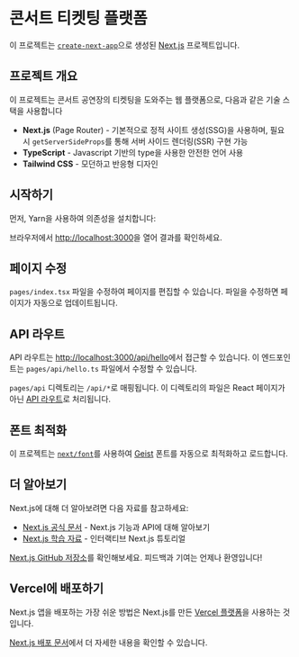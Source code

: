 # 콘서트 티켓팅 플랫폼

이 프로젝트는 [`create-next-app`](https://nextjs.org/docs/pages/api-reference/create-next-app)으로 생성된 [Next.js](https://nextjs.org) 프로젝트입니다.

## 프로젝트 개요

이 프로젝트는 콘서트 공연장의 티켓팅을 도와주는 웹 플랫폼으로, 다음과 같은 기술 스택을 사용합니다

- **Next.js** (Page Router) - 기본적으로 정적 사이트 생성(SSG)을 사용하며, 필요 시 `getServerSideProps`를 통해 서버 사이드 렌더링(SSR) 구현 가능
- **TypeScript** - Javascript 기반의 type을 사용한 안전한 언어 사용
- **Tailwind CSS** - 모던하고 반응형 디자인

## 시작하기

먼저, Yarn을 사용하여 의존성을 설치합니다:

브라우저에서 [http://localhost:3000](http://localhost:3000)을 열어 결과를 확인하세요.

## 페이지 수정

`pages/index.tsx` 파일을 수정하여 페이지를 편집할 수 있습니다. 파일을 수정하면 페이지가 자동으로 업데이트됩니다.

## API 라우트

API 라우트는 [http://localhost:3000/api/hello](http://localhost:3000/api/hello)에서 접근할 수 있습니다. 이 엔드포인트는 `pages/api/hello.ts` 파일에서 수정할 수 있습니다.

`pages/api` 디렉토리는 `/api/*`로 매핑됩니다. 이 디렉토리의 파일은 React 페이지가 아닌 [API 라우트](https://nextjs.org/docs/pages/building-your-application/routing/api-routes)로 처리됩니다.

## 폰트 최적화

이 프로젝트는 [`next/font`](https://nextjs.org/docs/pages/building-your-application/optimizing/fonts)를 사용하여 [Geist](https://vercel.com/font) 폰트를 자동으로 최적화하고 로드합니다.

## 더 알아보기

Next.js에 대해 더 알아보려면 다음 자료를 참고하세요:

- [Next.js 공식 문서](https://nextjs.org/docs) - Next.js 기능과 API에 대해 알아보기
- [Next.js 학습 자료](https://nextjs.org/learn-pages-router) - 인터랙티브 Next.js 튜토리얼

[Next.js GitHub 저장소](https://github.com/vercel/next.js)를 확인해보세요. 피드백과 기여는 언제나 환영입니다!

## Vercel에 배포하기

Next.js 앱을 배포하는 가장 쉬운 방법은 Next.js를 만든 [Vercel 플랫폼](https://vercel.com/new?utm_medium=default-template&filter=next.js&utm_source=create-next-app&utm_campaign=create-next-app-readme)을 사용하는 것입니다.

[Next.js 배포 문서](https://nextjs.org/docs/pages/building-your-application/deploying)에서 더 자세한 내용을 확인할 수 있습니다.
